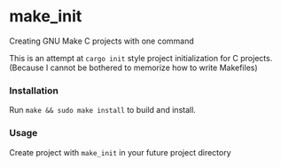 # make_init
Creating GNU Make C projects with one command

This is an attempt at ``cargo init`` style project initialization for C projects.
(Because I cannot be bothered to memorize how to write Makefiles)

### Installation
Run ``make && sudo make install`` to build and install.

### Usage
Create project with ``make_init`` in your future project directory 
